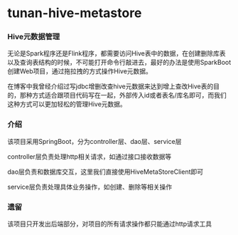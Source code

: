 # tunan-hive-metastore

### Hive元数据管理
无论是Spark程序还是Flink程序，都需要访问Hive表中的数据，在创建删除库表以及查询表结构的时候，不可能打开命令行敲进去，最好的办法是使用SparkBoot创建Web项目，通过拖拉拽的方式操作Hive元数据。

在博客中我曾经介绍过写jdbc增删改查hive元数据来达到增上查改Hive表的目的，那种方式适合跟项目代码写在一起，外部传入id或者表名/库名即可，而我们这种方式可以更加轻松的管理Hive元数据。

### 介绍
该项目采用SpringBoot，分为controller层、dao层、service层

controller层负责处理http相关请求，如通过接口接收数据等

dao层负责和数据库交互，这里我们直接使用HiveMetaStoreClient即可

service层负责处理具体业务操作，如创建、删除等相关操作

### 遗留
该项目只开发出后端部分，对项目的所有请求操作都只能通过http请求工具
